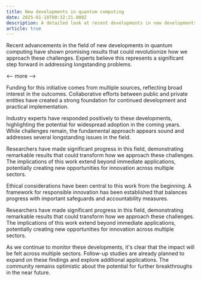 ```yaml
---
title: New developments in quantum computing
date: 2025-01-18T00:32:21.000Z
description: A detailed look at recent developments in new developments in quantum computing
article: true
---
```

Recent advancements in the field of new developments in quantum computing have shown promising results that could revolutionize how we approach these challenges. Experts believe this represents a significant step forward in addressing longstanding problems.

<-- more -->

Funding for this initiative comes from multiple sources, reflecting broad interest in the outcomes. Collaborative efforts between public and private entities have created a strong foundation for continued development and practical implementation.

Industry experts have responded positively to these developments, highlighting the potential for widespread adoption in the coming years. While challenges remain, the fundamental approach appears sound and addresses several longstanding issues in the field.

Researchers have made significant progress in this field, demonstrating remarkable results that could transform how we approach these challenges. The implications of this work extend beyond immediate applications, potentially creating new opportunities for innovation across multiple sectors.

Ethical considerations have been central to this work from the beginning. A framework for responsible innovation has been established that balances progress with important safeguards and accountability measures.

Researchers have made significant progress in this field, demonstrating remarkable results that could transform how we approach these challenges. The implications of this work extend beyond immediate applications, potentially creating new opportunities for innovation across multiple sectors.

As we continue to monitor these developments, it's clear that the impact will be felt across multiple sectors. Follow-up studies are already planned to expand on these findings and explore additional applications. The community remains optimistic about the potential for further breakthroughs in the near future.

